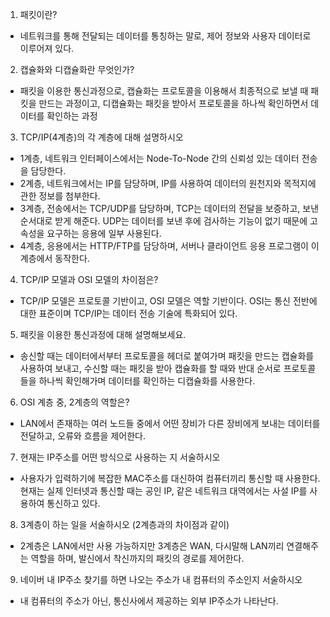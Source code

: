 1. 패킷이란?
- 네트워크를 통해 전달되는 데이터를 통칭하는 말로, 제어 정보와 사용자 데이터로 이루어져 있다.
2. 캡슐화와 디캡슐화란 무엇인가?
- 패킷을 이용한 통신과정으로, 캡슐화는 프로토콜을 이용해서 최종적으로 보낼 때 패킷을 만드는 과정이고, 디캡슐화는 패킷을 받아서 프로토콜을 하나씩 확인하면서 데이터를 확인하는 과정
3. TCP/IP(4계층)의 각 계층에 대해 설명하시오
- 1계층, 네트워크 인터페이스에서는 Node-To-Node 간의 신뢰성 있는 데이터 전송을 담당한다.
- 2계층, 네트워크에서는 IP를 담당하며, IP를 사용하여 데이터의 원천지와 목적지에 관한 정보를 첨부한다.
- 3계층, 전송에서는 TCP/UDP를 담당하며, TCP는 데이터의 전달을 보증하고, 보낸 순서대로 받게 해준다. UDP는 데이터를 보낸 후에 검사하는 기능이 없기 때문에 고속성을 요구하는 응용에 일부 사용된다.
- 4계층, 응용에서는 HTTP/FTP를 담당하며, 서버나 클라이언트 응용 프로그램이 이 계층에서 동작한다.
4. TCP/IP 모델과 OSI 모델의 차이점은?
- TCP/IP 모델은 프로토콜 기반이고, OSI 모델은 역할 기반이다. OSI는 통신 전반에 대한 표준이며 TCP/IP는 데이터 전송 기술에 특화되어 있다.
5. 패킷을 이용한 통신과정에 대해 설명해보세요.
- 송신할 때는 데이터에서부터 프로토콜을 헤더로 붙여가며 패킷을 만드는 캡슐화를 사용하여 보내고, 수신할 때는 패킷을 받아 캡슐화를 할 때와 반대 순서로 프로토콜들을 하나씩 확인해가며 데이터를 확인하는 디캡슐화를 사용한다.
6. OSI 계층 중, 2계층의 역할은?
- LAN에서 존재하는 여러 노드들 중에서 어떤 장비가 다른 장비에게 보내는 데이터를 전달하고, 오류와 흐름을 제어한다.
7. 현재는 IP주소를 어떤 방식으로 사용하는 지 서술하시오
- 사용자가 입력하기에 복잡한 MAC주소를 대신하여 컴퓨터끼리 통신할 때 사용한다. 현재는 실제 인터넷과 통신할 때는 공인 IP, 같은 네트워크 대역에서는 사설 IP를 사용하여 통신하고 있다.
8. 3계층이 하는 일을 서술하시오 (2계층과의 차이점과 같이)
- 2계층은 LAN에서만 사용 가능하지만 3계층은 WAN, 다시말해 LAN끼리 연결해주는 역할을 하며, 발신에서 착신까지의 패킷의 경로를 제어한다.
9. 네이버 내 IP주소 찾기를 하면 나오는 주소가 내 컴퓨터의 주소인지 서술하시오
- 내 컴퓨터의 주소가 아닌, 통신사에서 제공하는 외부 IP주소가 나타난다.